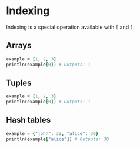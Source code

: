 # Indexing

Indexing is a special operation available with `[` and `]`.

## Arrays

```ruby
example = [1, 2, 3]
println(example[0]) # Outputs: 1
```

## Tuples

```ruby
example = [1, 2, 3]
println(example[0]) # Outputs: 1
```

## Hash tables

```ruby
example = {"john": 32, "alice": 30}
println(example["alice"]) # Outputs: 30
```
